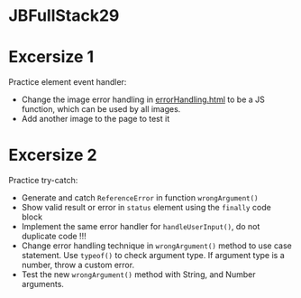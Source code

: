 # JBFullStack29

# Excersize 1

Practice element event handler:

- Change the image error handling in [errorHandling.html](errorHandling.html) to be a JS function, which can be used by all images.
- Add another image to the page to test it

# Excersize 2

Practice try-catch:

- Generate and catch `ReferenceError` in function `wrongArgument()`
- Show valid result or error in `status` element using the `finally` code block
- Implement the same error handler for `handleUserInput()`, do not duplicate code !!!
- Change error handling technique in `wrongArgument()` method to use case statement. Use `typeof()` to check argument type. If argument type is a number, throw a custom error.
- Test the new `wrongArgument()` method with String, and Number arguments. 
